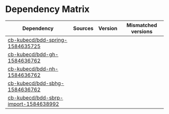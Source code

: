 # Dependency Matrix

Dependency | Sources | Version | Mismatched versions
---------- | ------- | ------- | -------------------
[cb-kubecd/bdd-spring-1584635725](https://github.com/cb-kubecd/bdd-spring-1584635725.git) |  | []() | 
[cb-kubecd/bdd-gh-1584636762](https://github.com/cb-kubecd/bdd-gh-1584636762.git) |  | []() | 
[cb-kubecd/bdd-nh-1584636762](https://github.com/cb-kubecd/bdd-nh-1584636762.git) |  | []() | 
[cb-kubecd/bdd-sbhg-1584636762](https://github.com/cb-kubecd/bdd-sbhg-1584636762.git) |  | []() | 
[cb-kubecd/bdd-sbrp-import-1584638992](https://github.com/cb-kubecd/bdd-sbrp-import-1584638992.git) |  | []() | 
